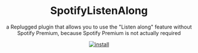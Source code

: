 <p><h1 align="center">SpotifyListenAlong</h1></p>

<p align="center">
  a Replugged plugin that allows you to use the "Listen along" feature without Spotify Premium, because Spotify Premium is not actually required
</p>

<p align="center">
  <a href="https://replugged.dev/install?identifier=lib.evelyn.SpotifyListenAlong">
    <img alt="install" src="https://img.shields.io/badge/dynamic/json?url=https%3A%2F%2Freplugged.dev%2Fapi%2Fv1%2Fstore%2Flib.evelyn.SpotifyListenAlong&query=%24.version&prefix=v&label=Install&style=for-the-badge">
  </a>
</p>

